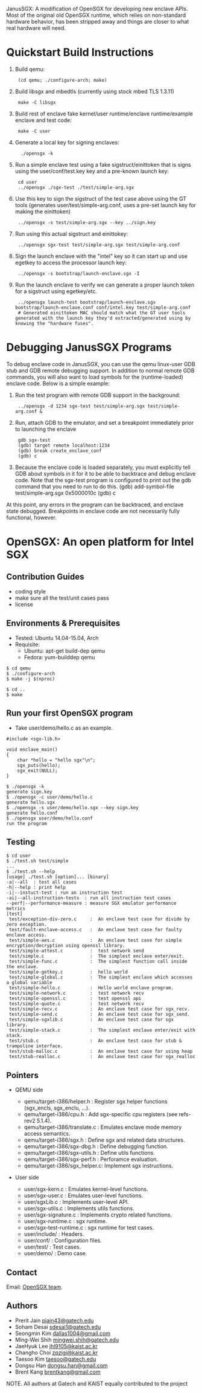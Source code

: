 JanusSGX: A modification of OpenSGX for developing new enclave
APIs. Most of the original old OpenSGX runtime, which relies on 
non-standard hardware behavior, has been stripped away and things
are closer to what real hardware will need.

Quickstart Build Instructions
=============================

1. Build qemu: 

        (cd qemu; ./configure-arch; make)

2. Build libsgx and mbedtls (currently using stock mbed TLS 1.3.11)

        make -C libsgx

3. Build rest of enclave fake kernel/user runtime/enclave runtime/example enclave and test code:

        make -C user

4. Generate a local key for signing enclaves:

         ./opensgx -k

5. Run a simple enclave test using a fake sigstruct/einittoken that is signs using the user/conf/test.key key and a pre-known launch key:

        cd user
        ../opensgx ./sgx-test ./test/simple-arg.sgx

5. Use this key to sign the sigstruct of the test case above using the GT tools (generates user/test/simple-arg.conf, uses a pre-set launch key for making the einittoken)

        ../opensgx -s test/simple-arg.sgx --key ../sign.key

6. Run using this actual sigstruct and einittokey:

        ../opensgx sgx-test test/simple-arg.sgx test/simple-arg.conf

7. Sign the launch enclave with the "intel" key so it can start up and use egetkey to access the processor launch key:

        ../opensgx -s bootstrap/launch-enclave.sgx -I

8. Run the launch enclave to verify we can generate a proper launch token for a sigstruct using egetkey/etc.

        ../opensgx launch-test bootstrap/launch-enclave.sgx bootstrap/launch-enclave.conf conf/intel.key test/simple-arg.conf
        # Generated einittoken MAC should match what the GT user tools generated with the launch key they'd extracted/generated using by knowing the "hardware fuses".

Debugging JanusSGX Programs
===========================

To debug enclave code in JanusSGX, you can use the qemu linux-user GDB stub and GDB
remote debugging support. In addition to normal remote GDB commands, you will also
want to load symbols for the (runtime-loaded) enclave code. Below is a simple example:

1. Run the test program with remote GDB support in the background:

        ../opensgx -d 1234 sgx-test test/simple-arg.sgx test/simple-arg.conf &

2. Run, attach GDB to the emulator, and set a breakpoint immediately prior to launching the enclave

        gdb sgx-test
        (gdb) target remote localhost:1234
        (gdb) break create_enclave_conf
        (gdb) c

3. Because the enclave code is loaded separately, you must explicitly tell GDB about symbols in it for it to be able to backtrace and debug enclave code. Note that the sgx-test program is configured to print out the gdb command that you need to run to do this.
        (gdb) add-symbol-file test/simple-arg.sgx 0x5000010c
        (gdb) c

At this point, any errors in the program can be backtraced, and enclave state 
debugged. Breakpoints in enclave code are not necessarily fully functional, however.

OpenSGX: An open platform for Intel SGX
=======================================

Contribution Guides
-------------------
- coding style
- make sure all the test/unit cases pass
- license

Environments & Prerequisites
----------------------------
- Tested: Ubuntu 14.04-15.04, Arch
- Requisite: 
  - Ubuntu: apt-get build-dep qemu
  - Fedora: yum-builddep qemu

~~~~~{.sh}
$ cd qemu
$ ./configure-arch
$ make -j $(nproc)

$ cd ..
$ make
~~~~~

Run your first OpenSGX program
------------------------------

- Take user/demo/hello.c as an example.

~~~~~{.c}
#include <sgx-lib.h>

void enclave_main()
{
    char *hello = "hello sgx"\n";
    sgx_puts(hello);
    sgx_exit(NULL);
}
~~~~~

~~~~~{.sh}
$ ./opensgx -k
generate sign.key
$ ./opensgx -c user/demo/hello.c
generate hello.sgx
$ ./opensgx -s user/demo/hello.sgx --key sign.key
generate hello.conf
$ ./opensgx user/demo/hello.conf
run the program
~~~~~

Testing
-------

~~~~~{.sh}
$ cd user
$ ./test.sh test/simple
...
$ ./test.sh --help
[usage] ./test.sh [option]... [binary]
-a|--all  : test all cases
-h|--help : print help
-i|--instuct-test : run an instruction test
-ai|--all-instruction-tests  : run all instruction test cases
--perf|--performance-measure : measure SGX emulator performance metrics
[test]
 test/exception-div-zero.c     :  An enclave test case for divide by zero exception.
 test/fault-enclave-access.c   :  An enclave test case for faulty enclave access.
 test/simple-aes.c             :  An enclave test case for simple encryption/decryption using openssl library.
 test/simple-attest.c          :  test network send
 test/simple.c                 :  The simplest enclave enter/exit.
 test/simple-func.c            :  The simplest function call inside the enclave.
 test/simple-getkey.c          :  hello world
 test/simple-global.c          :  The simplest enclave which accesses a global variable
 test/simple-hello.c           :  Hello world enclave program.
 test/simple-network.c         :  test network recv
 test/simple-openssl.c         :  test openssl api
 test/simple-quote.c           :  test network recv
 test/simple-recv.c            :  An enclave test case for sgx_recv.
 test/simple-send.c            :  An enclave test case for sgx_send.
 test/simple-sgxlib.c          :  An enclave test case for sgx library.
 test/simple-stack.c           :  The simplest enclave enter/exit with stack.
 test/stub.c                   :  An enclave test case for stub & trampoline interface.
 test/stub-malloc.c            :  An enclave test case for using heap
 test/stub-realloc.c           :  An enclave test case for sgx_realloc
~~~~~

Pointers
--------

- QEMU side
    - qemu/target-i386/helper.h    : Register sgx helper functions (sgx_encls, sgx_enclu, ...).
    - qemu/target-i386/cpu.h       : Add sgx-specific cpu registers (see refs-rev2 5.1.4).
    - qemu/target-i386/translate.c : Emulates enclave mode memory access semantics.
    - qemu/target-i386/sgx.h       : Define sgx and related data structures.
    - qemu/target-i386/sgx-dbg.h   : Define debugging function.
    - qemu/target-i386/sgx-utils.h : Define utils functions.
    - qemu/target-i386/sgx-perf.h  : Perforamce evaluation.
    - qemu/target-i386/sgx_helper.c: Implement sgx instructions.

- User side
    - user/sgx-kern.c         : Emulates kernel-level functions.
    - user/sgx-user.c         : Emulates user-level functions.
    - user/sgxLib.c           : Implements user-level API.
    - user/sgx-utils.c        : Implements utils functions.
    - user/sgx-signature.c    : Implements crypto related functions.
    - user/sgx-runtime.c      : sgx runtime.
    - user/sgx-test-runtime.c : sgx runtime for test cases.
    - user/include/ : Headers.
    - user/conf/    : Configuration files.
    - user/test/    : Test cases.
    - user/demo/    : Demo case.

Contact
-------

Email: [OpenSGX team](sgx@cc.gatech.edu).

Authors
-------

- Prerit Jain <pjain43@gatech.edu>
- Soham Desai <sdesai1@gatech.edu>
- Seongmin Kim <dallas1004@gmail.com>
- Ming-Wei Shih <mingwei.shih@gatech.edu>
- JaeHyuk Lee <jhl9105@kaist.ac.kr>
- Changho Choi <zpzigi@kaist.ac.kr>
- Taesoo Kim <taesoo@gatech.edu>
- Dongsu Han <dongsu.han@gmail.com>
- Brent Kang <brentkang@gmail.com>

NOTE. All authors at Gatech and KAIST equally contributed to the project
